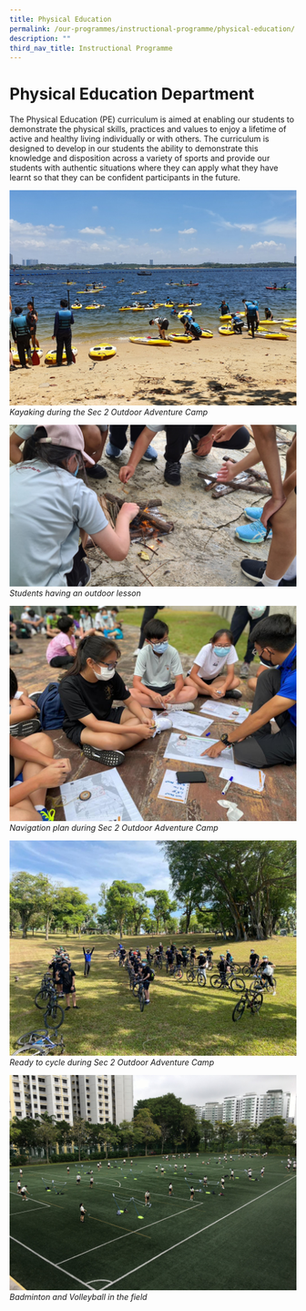 ```yaml
---
title: Physical Education
permalink: /our-programmes/instructional-programme/physical-education/
description: ""
third_nav_title: Instructional Programme
---
```

# Physical Education Department

The Physical Education (PE) curriculum is aimed at enabling our students to demonstrate the physical skills, practices and values to enjoy a lifetime of active and healthy living individually or with others. The curriculum is designed to develop in our students the ability to demonstrate this knowledge and disposition across a variety of sports and provide our students with authentic situations where they can apply what they have learnt so that they can be confident participants in the future.  

![](/images/Kayaking%20during%20Sec%202%20Outdoor%20Adventure%20Learning%20Programme.jpg)
*Kayaking during the Sec 2 Outdoor Adventure Camp*

![](/images/Students%20having%20outdoor%20lesons%20during%20pandemic%20period.jpg)
*Students having an outdoor lesson*

![](/images/Navigation%20plan%20during%20Sec%202%20Outdoor%20Adventure%20Learning%20Programme.jpg)
*Navigation plan during Sec 2 Outdoor Adventure Camp*

![](/images/Ready%20to%20cycle%20during%20Sec%202%20Outdoor%20Adventure%20Learning%20Programme.jpg)
*Ready to cycle during Sec 2 Outdoor Adventure Camp*

![](/images/Badminton%20and%20Volleyball%20in%20the%20field.jpg)
*Badminton and Volleyball in the field*